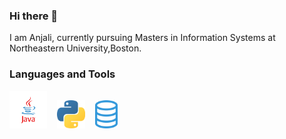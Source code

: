 ### Hi there 👋

I am Anjali, currently pursuing Masters in Information Systems at Northeastern University,Boston. 


### Languages and Tools
<img src="https://github.com/Jagman13/Jagman13.github.io/blob/master/images/java.png" height="60" />&nbsp;&nbsp;&nbsp;
<img src="https://github.com/Jagman13/Jagman13.github.io/blob/master/images/python.png" height="45" />&nbsp;&nbsp;&nbsp;
<img src="https://github.com/Jagman13/Jagman13.github.io/blob/master/images/sql.png" height="45" />&nbsp;&nbsp;


